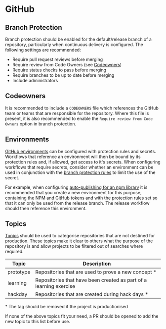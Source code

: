 # GitHub

## Branch Protection

Branch protection should be enabled for the default/release branch of a repository, particularly when continuous delivery is configured. The following settings are recommended:

- Require pull request reviews before merging
- Require review from Code Owners (see [Codeowners](#codeowners))
- Require status checks to pass before merging
- Require branches to be up to date before merging
- Include administrators

## Codeowners

It is recommended to include a `CODEOWNERS` file which references the GitHub team or teams that are responsible for the repository. Where this file is present, it is also recommended to enable the `Require review from Code Owners` option in branch protection.

## Environments

[GitHub environments](https://docs.github.com/en/actions/reference/environments) can be configured with protection rules and secrets. Workflows that reference an environment will then be bound by its protection rules and, if allowed, get access to it's secrets. When configuring workflows that require secrets, consider whether an environment can be used in conjunction with the [branch protection rules](#branch-protection) to limit the use of the secret.

For example, when configuring [auto-publishing for an npm library](./npm-packages.md#continuous-delivery) it is recommended that you create a new environment for this purpose, containing the NPM and GitHub tokens and with the protection rules set so that it can only be used from the release branch. The release workflow should then reference this environment.

## Topics

[Topics](https://docs.github.com/en/github/administering-a-repository/managing-repository-settings/classifying-your-repository-with-topics) should be used to categorise repositories that are not destined for production. These topics make it clear to others what the purpose of the repository is and allow projects to be filtered out of searches where required.

| Topic     | Description                                                        |
| --------- | ------------------------------------------------------------------ |
| prototype | Repositories that are used to prove a new concept \*               |
| learning  | Repositories that have been created as part of a learning exercise |
| hackday   | Repositories that are created during hack days \*                  |

\* The tag should be removed if the project is productionised

If none of the above topics fit your need, a PR should be opened to add the new topic to this list before use.

